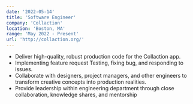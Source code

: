 ```yaml
---
date: '2022-05-14'
title: 'Software Engineer'
company: 'Collaction'
location: 'Boston, MA'
range: 'May 2022 - Present'
url: 'http://collaction.org/'
---
```


- Deliver high-quality, robust production code for the Collaction app.
- Implementing feature request Testing, fixing bug, and responding to issues.
- Collaborate with designers, project managers, and other engineers to transform creative concepts into production realities.
- Provide leadership within engineering department through close collaboration, knowledge shares, and mentorship
